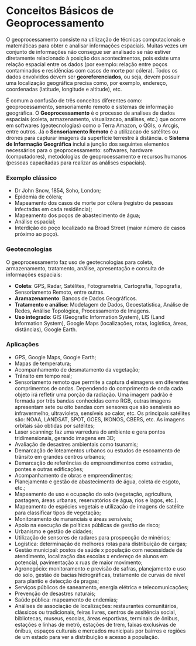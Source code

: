 # Conceitos Básicos de Geoprocessamento

O geoprocessamento consiste na utilização de técnicas computacionais e matemáticas para obter e analisar informações espaciais. Muitas vezes um conjunto de informações não consegue ser analisado se não estiver diretamente relacionado à posição dos acontecimentos, pois existe uma relação espacial entre os dados (por exemplo: relação entre poços contaminados e residências com casos de morte por cólera). Todos os dados envolvidos devem ser **georeferenciados**, ou seja, devem possuir uma localização geográfica precisa como, por exemplo, endereço, coordenadas (latitude, longitude e altitude), etc. 

É comum a confusão de três conceitos diferentes como: geoprocessamento, sensoriamento remoto e sistemas de informação geográfica. O **Geoprocessamento** é o processo de analises de dados espaciais (coleta, armazenamento, visualizacao, análises, etc.) que ocorre em softwares (geotecnologias) como o Terra Amazon, o QGIs, o Arcgis, entre outros. Já o **Sensoriamento Remoto** é a utilizacao de satélites ou drones para capturar imagens da superfície terrestre à distância. o **Sistema de Informação Geográfica** inclui a junção dos seguintes elementos necessários para o geoprocessamento: softwares, hardware (computadores), metodologias de geoprocessamento e recursos humanos (pessoas capacitadas para realizar as análises espaciais). 

### Exemplo clássico

- Dr John Snow, 1854, Soho, London;
- Epidemia de cólera;
- Mapeamento dos casos de morte por cólera (registro de pessoas infectadas em cada residência);
- Mapeamento dos poços de abastecimento de água;
- Análise espacial;
- Interdição do poço localizado na Broad Street (maior número de casos próximo ao poço).

### Geotecnologias

O geoprocessamento faz uso de geotecnologias para coleta, armazenamento, tratamento, análise, apresentação e consulta de informações espaciais:

- **Coleta**: GPS, Radar, Satélites, Fotogrametria, Cartografia, Topografia, Sensoriamento Remoto, entre outras.
- **Aramazenamento**: Bancos de Dados Geográficos.
- **Tratamento e análise**: Modelagem de Dados, Geoestatística, Análise de Redes, Análise Topológica, Processamento de Imagens.
- **Uso integrado**: GIS (Geografic Information System), LIS (Land Information System), Google Maps (localizações, rotas, logística, áreas, distâncias), Google Earth.

### Aplicações

- GPS, Google Maps, Google Earth;
- Mapas de temperatura;
- Acompanhamento de desmatamento da vegetação;
- Trânsito em tempo real;
- Sensoriamento remoto que permite a captura d eimagens em diferentes comprimentos de ondas. Dependendo do comprimento de onda cada objeto irá refletir uma porção da radiação. Uma imagem padrão é formada por três bandas conhecidas como RGB, outras imagens apresentam sete ou oito bandas com sensores que são sensíveis ao infravermelho, ultravioleta, sensíveis ao calor, etc. Os principais satélites são: NOAA, LANDSAT, SPOT, GOES, IKONOS, CBERS, etc. As imagens orbitais são obtidas por satélites;
- Laser scanning: faz uma varredura do ambiente e gera pontos tridimensionais, gerando imagens em 3D;
- Avaliação de desastres ambientais como tsunamis;
- Demarcação de loteamentos urbanos ou estudos de escoamento de trânsito em grandes centros urbanos;
- Demarcação de referências de empreendimentos como estradas, pontes e outras edificações;
- Acompanhamento de obras e empreendimentos;
- Planejamento e gestão de abastecimento de água, coleta de esgoto, etc.;
- Mapeamento de uso e ocupação do solo (vegetação, agricultura, pastagem, áreas urbanas, reservatórios de água, rios e lagos, etc.).
- Mapeamento de espécies vegetais e utilização de imagens de satélite para classificar tipos de vegetação;
- Monitoramento de mananciais e áreas sensíveis;
- Apoio na execução de políticas públicas de gestão de risco;
- Urbanismo e gestão de cidades;
- Utilização de sensores de radares para prospecção de minérios;
- Logística: determinação de melhores rotas para distribuição de cargas;
- Gestão municipal: postos de saúde x população com necessidade de atendimento, localização das escolas x endereço de alunos em potencial, pavimentação x ruas de maior movimento;
- Agronegócio: monitoramento e previsão de safras, planejamento e uso do solo, gestão de bacias hidrográficas, tratamento de curvas de nível para plantio e detecção de pragas;
- Serviços públicos de saneamento, energia elétrica e telecomunicações;
- Prevenção de desastres naturais;
- Saúde pública: mapeamento de endemias;
- Análises de associação de localizações: restaurantes comunitários, clássicos ou tradicionais, feiras livres, centros de assitência social, bibliotecas, museus, escolas, áreas esportivas, terminais de ônibus, estações e linhas de metrô, estações de trem, faixas exclusivas de ônibus, espaços culturais e mercados municipais por bairros e regiões de um estado para ver a distribuição e acesso à população.
